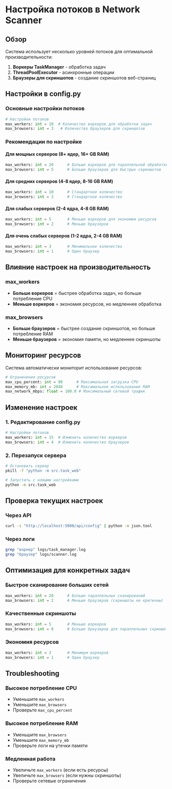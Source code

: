 # Настройка потоков в Network Scanner

## Обзор

Система использует несколько уровней потоков для оптимальной производительности:

1. **Воркеры TaskManager** - обработка задач
2. **ThreadPoolExecutor** - асинхронные операции
3. **Браузеры для скриншотов** - создание скриншотов веб-страниц

## Настройки в config.py

### Основные настройки потоков

```python
# Настройки потоков
max_workers: int = 10  # Количество воркеров для обработки задач
max_browsers: int = 3   # Количество браузеров для скриншотов
```

### Рекомендации по настройке

#### Для мощных серверов (8+ ядер, 16+ GB RAM)
```python
max_workers: int = 20      # Больше воркеров для параллельной обработки
max_browsers: int = 5      # Больше браузеров для быстрых скриншотов
```

#### Для средних серверов (4-8 ядер, 8-16 GB RAM)
```python
max_workers: int = 10      # Стандартное количество
max_browsers: int = 3      # Стандартное количество
```

#### Для слабых серверов (2-4 ядра, 4-8 GB RAM)
```python
max_workers: int = 5       # Меньше воркеров для экономии ресурсов
max_browsers: int = 2      # Меньше браузеров
```

#### Для очень слабых серверов (1-2 ядра, 2-4 GB RAM)
```python
max_workers: int = 3       # Минимальное количество
max_browsers: int = 1      # Один браузер
```

## Влияние настроек на производительность

### max_workers
- **Больше воркеров** = быстрее обработка задач, но больше потребление CPU
- **Меньше воркеров** = экономия ресурсов, но медленнее обработка

### max_browsers
- **Больше браузеров** = быстрее создание скриншотов, но больше потребление RAM
- **Меньше браузеров** = экономия памяти, но медленнее скриншоты

## Мониторинг ресурсов

Система автоматически мониторит использование ресурсов:

```python
# Ограничения ресурсов
max_cpu_percent: int = 90      # Максимальная загрузка CPU
max_memory_mb: int = 2048      # Максимальное использование RAM
max_network_mbps: float = 100.0 # Максимальный сетевой трафик
```

## Изменение настроек

### 1. Редактирование config.py
```python
# Настройки потоков
max_workers: int = 15  # Изменить количество воркеров
max_browsers: int = 4  # Изменить количество браузеров
```

### 2. Перезапуск сервера
```bash
# Остановить сервер
pkill -f "python -m src.task_web"

# Запустить с новыми настройками
python -m src.task_web
```

## Проверка текущих настроек

### Через API
```bash
curl -s "http://localhost:5000/api/config" | python -m json.tool
```

### Через логи
```bash
grep "воркер" logs/task_manager.log
grep "браузер" logs/scanner.log
```

## Оптимизация для конкретных задач

### Быстрое сканирование больших сетей
```python
max_workers: int = 20      # Больше параллельных сканирований
max_browsers: int = 2      # Меньше браузеров (скриншоты не критичны)
```

### Качественные скриншоты
```python
max_workers: int = 5       # Меньше воркеров
max_browsers: int = 8      # Больше браузеров для параллельных скриншотов
```

### Экономия ресурсов
```python
max_workers: int = 3       # Минимум воркеров
max_browsers: int = 1      # Один браузер
```

## Troubleshooting

### Высокое потребление CPU
- Уменьшите `max_workers`
- Уменьшите `max_browsers`
- Проверьте `max_cpu_percent`

### Высокое потребление RAM
- Уменьшите `max_browsers`
- Уменьшите `max_memory_mb`
- Проверьте логи на утечки памяти

### Медленная работа
- Увеличьте `max_workers` (если есть ресурсы)
- Увеличьте `max_browsers` (если нужны скриншоты)
- Проверьте сетевые ограничения
